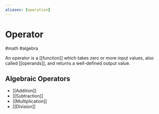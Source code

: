 ```yaml
---
aliases: [operation]
---
```

# Operator
#math #algebra 

An operator is a [[function]] which takes zero or more input values, also called [[operands]], and returns a well-defined output value.

## Algebraic Operators
- [[Addition]]
- [[Subtraction]]
- [[Multiplication]]
- [[Division]]